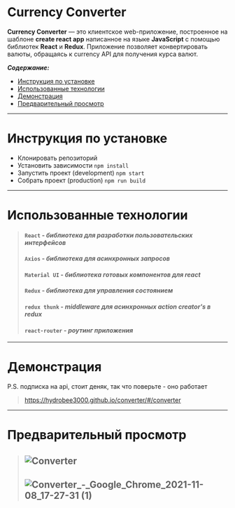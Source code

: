 # Currency Converter

**Currency Converter** — это клиентское web-приложение, построенное на шаблоне **create react app** написанное на языке **JavaScript** с помощью библиотек **React** и **Redux**. Приложение позволяет конвертировать валюты, обращаясь к currency API для получения курса валют.


***Содержание:***
- [Инструкция по установке](#Setup-info)
- [Использованные технологии](#Technologies-used)
- [Демонстрация](#Demo)
- [Предварительный просмотр](#Preview)

***

# Инструкция по установке <a name="Setup-info"></a>

- Клонировать репозиторий
- Установить зависимости `npm install`
- Запустить проект (development) `npm start`
- Собрать проект (production) `npm run build`

***

# Использованные технологии <a name="Technologies-used"></a>

> #### `React` - _библиотека для разработки пользовательских интерфейсов_
>
> #### `Axios` - _библиотека для асинхронных запросов_
>
> #### `Material UI` - _библиотека готовых компонентов для react_
>
> #### `Redux` - _библиотека для управления состоянием_
>
> #### `redux thunk` - _middleware для асинхронных action creator's в redux_
>
> #### `react-router`  - _роутинг приложения_

***

# Демонстрация <a name="Demo"></a>

P.S. подписка на api, стоит деняк, так что поверьте - оно работает 
>https://hydrobee3000.github.io/converter/#/converter

***

# Предварительный просмотр <a name="Preview"></a>
>## ![Converter](https://user-images.githubusercontent.com/68890796/140779879-e914a89f-6d7b-436c-9fc0-f322bcfa70f5.gif)
>## ![Converter_-_Google_Chrome_2021-11-08_17-27-31 (1)](https://user-images.githubusercontent.com/68890796/140780629-f3f1362a-4ad5-4975-a360-cc0dea4d70dc.gif)
